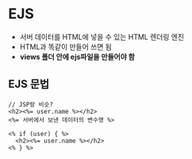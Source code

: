 # EJS
- 서버 데이터를 HTML에 넣을 수 있는 HTML 렌더링 엔진
- HTML과 똑같이 만들어 쓰면 됨
- __views 폴더 안에 ejs파일을 만들어야 함__

## EJS 문법
```
// JSP랑 비슷?
<h2><%= user.name %></h2>
<%= 서버에서 보낸 데이터의 변수명 %>

<% if (user) { %>
  <h2><%= user.name %></h2>
<% } %>
```

